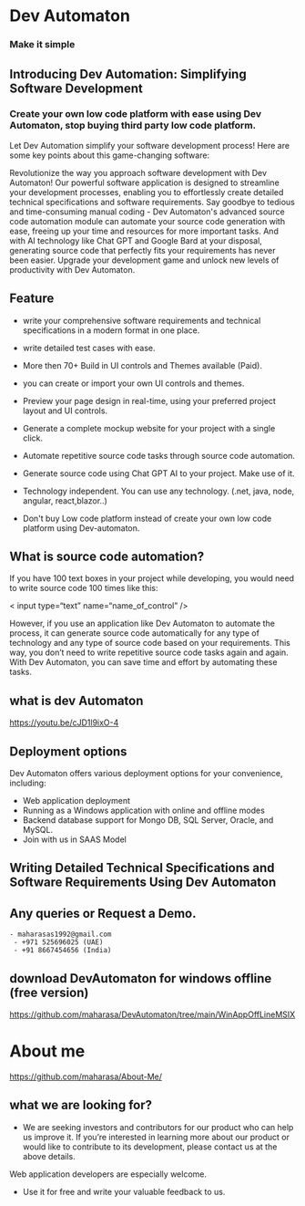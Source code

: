 # Dev Automaton 
### Make it simple


## Introducing Dev Automation: Simplifying Software Development 

 ### Create your own low code platform with ease using Dev Automaton, stop buying third party  low code platform.  

 Let Dev Automation simplify your software development process! Here are some key points about this game-changing software:

Revolutionize the way you approach software development with Dev Automaton! Our powerful software application is designed to streamline your development processes, enabling you to effortlessly create detailed technical specifications and software requirements. Say goodbye to tedious and time-consuming manual coding - Dev Automaton's advanced source code automation module can automate your source code generation with ease, freeing up your time and resources for more important tasks. And with AI technology like Chat GPT and Google Bard at your disposal, generating source code that perfectly fits your requirements has never been easier. Upgrade your development game and unlock new levels of productivity with Dev Automaton.
## Feature
- write your comprehensive software requirements and technical specifications in a modern format in one place.

- write detailed test cases with ease.

- More then 70+ Build in UI controls and Themes available (Paid).

- you can create or import your own UI controls and themes.

- Preview your page design in real-time, using your preferred project layout and UI controls.

- Generate a complete mockup website for your project with a single click.

- Automate repetitive source code tasks through source code automation.
- Generate source code using Chat GPT AI to your project. Make use of it.
- Technology independent. You can use any technology. (.net, java, node, angular, react,blazor..)
- Don't buy Low code platform instead of create your own low code platform using Dev-automaton.



## What is source code automation?
  If you have 100 text boxes in your project while developing, you would need to write source code 100 times like this:

< input type=“text” name=“name_of_control” />

However, if you use an application like Dev Automaton to automate the process, it can generate source code automatically for any type of technology and any type of source code based on your requirements. This way, you don’t need to write repetitive source code tasks again and again. With Dev Automaton, you can save time and effort by automating these tasks. 

## what is dev Automaton
  https://youtu.be/cJD1l9ixO-4

## Deployment options
  Dev Automaton offers various deployment options for your convenience, including:

 - Web application deployment
 - Running as a Windows application with online and offline modes
 - Backend database support for Mongo DB, SQL Server, Oracle, and MySQL.
 - Join with us in SAAS Model

## Writing Detailed Technical Specifications and Software Requirements Using Dev Automaton

## Any queries or Request a Demo. 
    - maharasas1992@gmail.com      
     - +971 525696025 (UAE)     
     - +91 8667454656 (India)


## download DevAutomaton for windows offline (free version)
https://github.com/maharasa/DevAutomaton/tree/main/WinAppOffLineMSIX

# About me
https://github.com/maharasa/About-Me/

## what we are looking for?
  - We are seeking investors and contributors for our product who can help us improve it. If you’re interested in learning more about our product or would like to contribute to its development, please contact us at the above details.     
    
     
 Web application developers are especially welcome.

 - Use it for free and write your valuable feedback to us.

  


